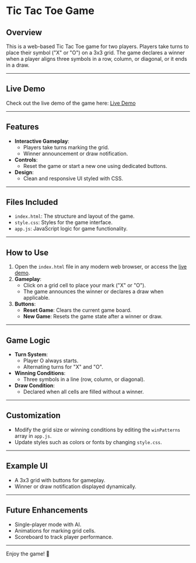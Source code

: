 # Tic Tac Toe Game

## Overview
This is a web-based Tic Tac Toe game for two players. Players take turns to place their symbol ("X" or "O") on a 3x3 grid. The game declares a winner when a player aligns three symbols in a row, column, or diagonal, or it ends in a draw.

---

## Live Demo
Check out the live demo of the game here: [Live Demo](https://preethesh26.github.io/Tic-Tac-Toe-Game/)

---

## Features
- **Interactive Gameplay**:
  - Players take turns marking the grid.
  - Winner announcement or draw notification.
- **Controls**:
  - Reset the game or start a new one using dedicated buttons.
- **Design**:
  - Clean and responsive UI styled with CSS.

---

## Files Included
- `index.html`: The structure and layout of the game.
- `style.css`: Styles for the game interface.
- `app.js`: JavaScript logic for game functionality.

---

## How to Use
1. Open the `index.html` file in any modern web browser, or access the [live demo](https://preethesh26.github.io/Tic-Tac-Toe-Game/).
2. **Gameplay**:
   - Click on a grid cell to place your mark ("X" or "O").
   - The game announces the winner or declares a draw when applicable.
3. **Buttons**:
   - **Reset Game**: Clears the current game board.
   - **New Game**: Resets the game state after a winner or draw.

---

## Game Logic
- **Turn System**:
  - Player O always starts.
  - Alternating turns for "X" and "O".
- **Winning Conditions**:
  - Three symbols in a line (row, column, or diagonal).
- **Draw Condition**:
  - Declared when all cells are filled without a winner.

---

## Customization
- Modify the grid size or winning conditions by editing the `winPatterns` array in `app.js`.
- Update styles such as colors or fonts by changing `style.css`.

---

## Example UI
- A 3x3 grid with buttons for gameplay.
- Winner or draw notification displayed dynamically.

---

## Future Enhancements
- Single-player mode with AI.
- Animations for marking grid cells.
- Scoreboard to track player performance.

---

Enjoy the game! 🎉
